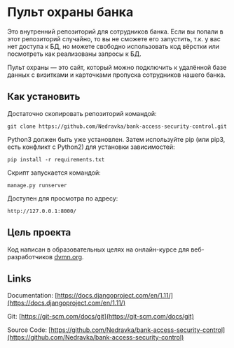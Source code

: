 # Пульт охраны банка
Это внутренний репозиторий для сотрудников банка. Если вы попали в
этот репозиторий случайно, то вы не сможете его запустить, т.к. у вас нет
доступа к БД, но можете свободно использовать код вёрстки или посмотреть как
реализованы запросы к БД.

Пульт охраны — это сайт, который можно подключить к удалённой базе данных с
визитками и карточками пропуска сотрудников нашего банка.
## Как установить
Достаточно скопировать репозиторий командой:

    git clone https://github.com/Nedravka/bank-access-security-control.git


Python3 должен быть уже установлен. Затем используйте pip (или pip3, есть конфликт с Python2) для установки зависимостей:

    pip install -r requirements.txt

Скрипт запускается командой:

    manage.py runserver

Доступен для просмотра по адресу:

    http://127.0.0.1:8000/

## Цель проекта

Код написан в образовательных целях на онлайн-курсе для веб-разработчиков [dvmn.org](http://dvmn.org).
## Links
Documentation: [https://docs.djangoproject.com/en/1.11/](https://docs.djangoproject.com/en/1.11/)
    
Git: [https://git-scm.com/docs/git](https://git-scm.com/docs/git)
    
Source Code: [https://github.com/Nedravka/bank-access-security-control](https://github.com/Nedravka/bank-access-security-control)
    